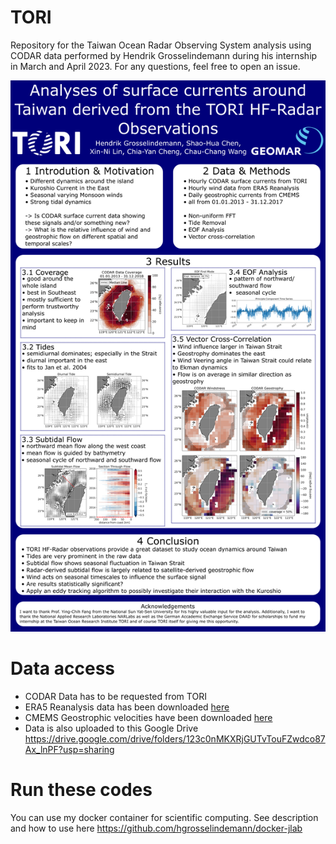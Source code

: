 # TORI

Repository for the Taiwan Ocean Radar Observing System analysis using CODAR data performed by Hendrik Grosselindemann during his internship in March and April 2023.
For any questions, feel free to open an issue.

![Alt Text](./figures/OSM23_Poster.png)

# Data access
- CODAR Data has to be requested from TORI
- ERA5 Reanalysis data has been downloaded <a href='https://cds.climate.copernicus.eu/cdsapp#!/dataset/reanalysis-era5-pressure-levels?tab=overview'>here</a>
- CMEMS Geostrophic velocities have been downloaded [here](https://data.marine.copernicus.eu/product/SEALEVEL_GLO_PHY_L4_MY_008_047/description) 
- Data is also uploaded to this Google Drive https://drive.google.com/drive/folders/123c0nMKXRjGUTvTouFZwdco87Ax_lnPF?usp=sharing

# Run these codes
You can use my docker container for scientific computing. See description and how to use here https://github.com/hgrosselindemann/docker-jlab

